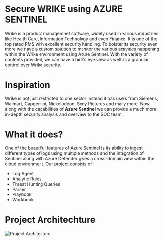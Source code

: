 # Secure WRIKE using AZURE SENTINEL

Wrike is a product managemnet software, widely used in various industries like Health Care, Information Technology and even Finance. It is one of the top rated PMS with excellent security handling. To bolster its security even more we have a custom solution to monitor the various activities happening within the Wrike environment using Azure Sentinel. With the variety of contents provided, we can have a bird's eye view as well as a granular control over Wrike security.

# Inspiration

Wrike is not just restricted to one sector instead it has users from Siemens, Walmart, Capgemini, Nickelodeon, Sony Pictures and many more. Now along with the capabilities of **Azure Sentinel** we can provide a much more in-depth security analysis and overview to the SOC team.

# What it does?

One of the beautiful features of Azure Sentinel is its ability to ingest different types of logs using multiple methods and the integration of Sentinel along with Azure Defender gives a cross-domain view within the cloud environment. Our project consists of  :
* Log Agent
* Analytic Rules
* Threat Hunting Queries
* Parser
* Playbook
* Workbook

# Project Architechture

![Project Architecture](https://github.com/ParanjoyG/Secure_WRIKE_using_AZURE_SENTINEL/blob/main/architechture.png)
